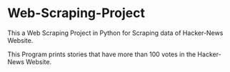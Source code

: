 # Web-Scraping-Project

This a Web Scraping Project in Python for Scraping data of Hacker-News Website.

This Program prints stories that have more than 100 votes in the Hacker-News Website.
